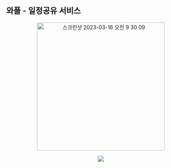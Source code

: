 ## 와플 - 일정공유 서비스
<p align='center'>
<img width="340" alt="스크린샷 2023-03-16 오전 9 30 09" src="https://user-images.githubusercontent.com/83194164/225478689-9e5ec08e-2938-4816-b9a6-0673ed2286f6.png">
</p>

<p align='center'>
    <img src="https://img.shields.io/badge/HTML5-E34F26?style=flat-square&amp;logo=HTML5&amp;logoColor=white">
</p>
